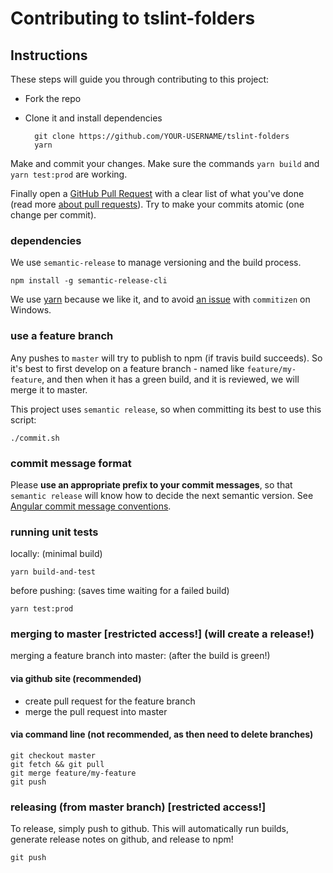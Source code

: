 # Contributing to tslint-folders

## Instructions

These steps will guide you through contributing to this project:

- Fork the repo
- Clone it and install dependencies

		git clone https://github.com/YOUR-USERNAME/tslint-folders
		yarn

Make and commit your changes. Make sure the commands `yarn build` and `yarn test:prod` are working.

Finally open a [GitHub Pull Request](https://github.com/mrseanryan/tslint-folders/compare?expand=1) with a clear list of what you've done (read more [about pull requests](https://help.github.com/articles/about-pull-requests/)). Try to make your commits atomic (one change per commit).

### dependencies

We use `semantic-release` to manage versioning and the build process.

```
npm install -g semantic-release-cli
```

We use [yarn](https://yarnpkg.com/lang/en/docs/install) because we like it, and to avoid [an issue](https://github.com/commitizen/cz-cli/issues/10) with `commitizen` on Windows.

### use a feature branch

Any pushes to `master` will try to publish to npm (if travis build succeeds).
So it's best to first develop on a feature branch - named like `feature/my-feature`, and then when it has a green build, and it is reviewed, we will merge it to master.

This project uses `semantic release`, so when committing its best to use this script:

`./commit.sh`

### commit message format

Please **use an appropriate prefix to your commit messages**, so that `semantic release` will know how to decide the next semantic version. See [Angular commit message conventions](https://github.com/angular/angular.js/blob/master/DEVELOPERS.md#-git-commit-guidelines).

### running unit tests

locally: (minimal build)

`yarn build-and-test`

before pushing: (saves time waiting for a failed build)

`yarn test:prod`

### merging to master [restricted access!] (will create a release!)

merging a feature branch into master: (after the build is green!)

#### via github site (recommended)

- create pull request for the feature branch
- merge the pull request into master

#### via command line (not recommended, as then need to delete branches)

```
git checkout master
git fetch && git pull
git merge feature/my-feature
git push
```

### releasing (from master branch) [restricted access!]
To release, simply push to github. This will automatically run builds, generate release notes on github, and release to npm!

`git push`
